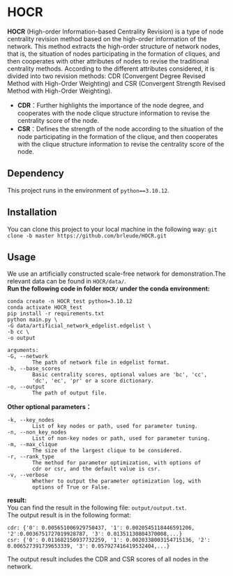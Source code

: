 # HOCR
**HOCR** (High-order Information-based Centrality Revision) is a type of node centrality revision method based on the high-order information of the network. This method extracts the high-order structure of network nodes, that is, the situation of nodes participating in the formation of cliques, and then cooperates with other attributes of nodes to revise the traditional centrality methods. According to the different attributes considered, it is divided into two revision methods: CDR (Convergent Degree Revised Method with High-Order Weighting) and CSR (Convergent Strength Revised Method with High-Order Weighting).  
- **CDR**：Further highlights the importance of the node degree, and cooperates with the node clique structure information to revise the centrality score of the node.  
- **CSR**：Defines the strength of the node according to the situation of the node participating in the formation of the clique, and then cooperates with the clique structure information to revise the centrality score of the node.
## Dependency
This project runs in the environment of `python==3.10.12`.
## Installation
You can clone this project to your local machine in the following way:
`git clone -b master https://github.com/brleude/HOCR.git`
## Usage
We use an artificially constructed scale-free network for demonstration.The relevant data can be found in `HOCR/data/`.<br>**Run the following code in folder `HOCR/`  under the conda environment:**

```
conda create -n HOCR_test python=3.10.12
conda activate HOCR_test
pip install -r requirements.txt
python main.py \
-G data/artificial_network_edgelist.edgelist \
-b cc \
-o output

arguments:
-G, --network
		The path of network file in edgelist format.
-b, --base_scores
		Basic centrality scores, optional values are 'bc', 'cc',
		'dc', 'ec', 'pr' or a score dictionary.
-o, --output
		The path of output file.
```
**Other optional parameters：**
```
-k, --key_nodes
		List of key nodes or path, used for parameter tuning.
-n, --non_key_nodes
		List of non-key nodes or path, used for parameter tuning.
-m, --max_clique
		The size of the largest clique to be considered.
-r, --rank_type
		The method for parameter optimization, with options of
		cdr or csr, and the default value is csr.
-v, --verbose
		Whether to output the parameter optimization log, with
		options of True or False.

```
**result:** <br>You can find the result in the following file:
`output/output.txt`.<br>The output result is in the following format:
```
cdr: {'0': 0.005651006929750437, '1': 0.0020545118446591206, '2':0.0036751727019928787, '3': 0.01351130804370008,...}
csr: {'0': 0.011682150937732259, '1': 0.0020338003154715136, '2': 0.006527391739653339, '3': 0.057927416419532404,...}
```
The output result includes the CDR and CSR scores of all nodes in the network.

